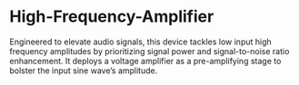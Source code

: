 # High-Frequency-Amplifier
Engineered to elevate audio signals, this device tackles low input high frequency amplitudes by prioritizing signal power and signal-to-noise ratio enhancement. It deploys a voltage amplifier as a pre-amplifying stage to bolster the input sine wave’s amplitude.
